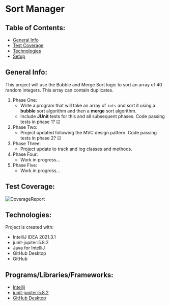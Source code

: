 # Sort Manager

## Table of Contents:

* [General Info](#general-info)
* [Test Coverage](#test-coverage)
* [Technologies](#techonologies)
* [Setup](#setup)

## General Info:
This project will use the Bubble and Merge Sort logic to sort an array of 40 random integers. This array can contain duplicates.
1. Phase One:
   * Write a program that will take an array of `ints` and sort it using a **bubble** sort algorithm and then a **merge** sort algorithm.
   * Include **JUnit** tests for this and all subsequent phases. Code passing tests in phase 1? &#9745;
2. Phase Two:
   * Project updated following the MVC design pattern. Code passing tests in phase 2? &#9745;
3. Phase Three:
   * Project update to track and log classes and methods.
4. Phase Four:
   * Work in progress...
6. Phase Five:
   * Work in progress...

## Test Coverage:
![CoverageReport](https://user-images.githubusercontent.com/63067669/152229461-dd01c24c-d1de-41c2-8d32-2ad7e7aac033.png)

## Technologies:

Project is created with:
* IntelliJ IDEA 2021.3.1
* junit-jupiter:5.8.2
* Java for IntelliJ
* GitHub Desktop
* GitHub

## Programs/Libraries/Frameworks:
* [Intellij](https://www.jetbrains.com/idea/download/#section=windows)
* [junit-jupiter:5.8.2](https://junit.org/junit5/docs/current/user-guide/)
* [GitHub Desktop](https://desktop.github.com)

